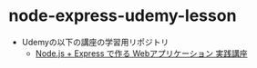 # node-express-udemy-lesson

* Udemyの以下の講座の学習用リポジトリ
  * [Node.js + Express で作る Webアプリケーション 実践講座](https://www.udemy.com/course/web-application-with-nodejs-express/?utm_source=adwords&utm_medium=udemyads&utm_campaign=LongTail_la.JA_cc.JP&utm_content=deal4584&utm_term=_._ag_107181210924_._ad_452531407125_._kw__._de_c_._dm__._pl__._ti_dsa-930814700879_._li_1028851_._pd__._&matchtype=b&gclid=CjwKCAiAouD_BRBIEiwALhJH6Hw7jCwC30Afb3YlMEXealFQWU9P34mfnllzPP-tMDd0yMwcMxTK_RoC2GIQAvD_BwE)